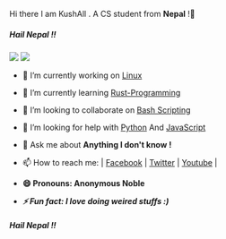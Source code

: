  Hi there I am KushAll . A CS student from <b>Nepal</b> !👋
 <h5>Hail Nepal !!</h5>
 
<img src="https://c.tenor.com/5ry-200hErMAAAAM/hacker-hacker-man.gif">   <img src="https://mir-s3-cdn-cf.behance.net/project_modules/disp/00ed5819071101.562d48fd36e19.gif">



- 🔭 I’m currently working on <a href="https://linux.org/">Linux</a>

- 🌱 I’m currently learning <a href="https://www.rust-lang.org/">Rust-Programming</a>

- 👯 I’m looking to collaborate on <a href="https://www.gnu.org/software/bash/">Bash Scripting</a>

- 🤔 I’m looking for help with <a href="https://www.python.org/">Python</a> And <a href="https://www.javascript.com/">JavaScript</a>

- 💬 Ask me about <b>Anything I don't know !</b>

- 📫 How to reach me: |  <a href="https://facebook.com/AnonymousNoble">Facebook</a>  |  <a href="https://twitter.com/itsSSRianKushal">Twitter</a>  |  <a href="https://www.youtube.com/channel/UCRKZaQAJ9yoAf8dqg6_Cjyw">Youtube</a>  | 

- <b>😄 Pronouns: Anonymous Noble</b>

- <b><i> ⚡ Fun fact: I love doing weired stuffs :)</b></i>
<h5>Hail Nepal !!</h5>




